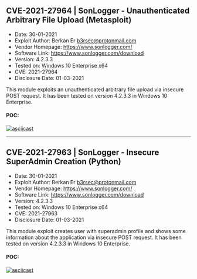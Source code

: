 ## CVE-2021-27964 | SonLogger - Unauthenticated Arbitrary File Upload (Metasploit)

* Date: 30-01-2021
* Exploit Author: Berkan Er <b3rsec@protonmail.com>
* Vendor Homepage: https://www.sonlogger.com/
* Software Link: https://www.sonlogger.com/download
* Version: 4.2.3.3
* Tested on: Windows 10 Enterprise x64
* CVE: 2021-27964
* Disclosure Date: 01-03-2021

This module exploits an unauthenticated arbitrary file upload via insecure POST request. It has been tested on version 4.2.3.3 in Windows 10 Enterprise.

#### POC:
[![asciicast](https://asciinema.org/a/389082.svg)](https://asciinema.org/a/389082)

---

## CVE-2021-27963 | SonLogger - Insecure SuperAdmin Creation (Python)

* Date: 30-01-2021
* Exploit Author: Berkan Er <b3rsec@protonmail.com>
* Vendor Homepage: https://www.sonlogger.com/
* Software Link: https://www.sonlogger.com/download
* Version: 4.2.3.3
* Tested on: Windows 10 Enterprise x64
* CVE: 2021-27963
* Disclosure Date: 01-03-2021

This module exploit creates user with superadmin profile and shows some information about the application via insecure POST request. It has been tested on version 4.2.3.3 in Windows 10 Enterprise.

#### POC:
[![asciicast](https://asciinema.org/a/394640.svg)](https://asciinema.org/a/394640)